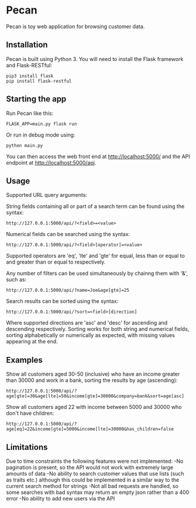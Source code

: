 # Pecan

Pecan is toy web application for browsing customer data.

## Installation

Pecan is built using Python 3. You will need to install the Flask framework and Flask-RESTful:

```
pip3 install flask
pip install flask-restful
```

## Starting the app

Run Pecan like this:

```
FLASK_APP=main.py flask run
```
Or run in debug mode using:
```
python main.py
```
You can then access the web front end at [http://localhost:5000/]() and the API endpoint at [http://localhost:5000/api](). 

## Usage

Supported URL query arguments:


String fields containing all or part of a search term can be found using the syntax:
```
http://127.0.0.1:5000/api/?<field>=<value>
```
Numerical fields can be searched using the syntax:
```
http://127.0.0.1:5000/api/?<field>[operator]=<value>
```
Supported operators are 'eq', 'lte' and 'gte' for equal, less than or equal to and greater than or equal to respectively.

Any number of filters can be used simultaneously by chainng them with '&', such as:
```
http://127.0.0.1:5000/api/?name=Joe&age[gte]=25
```
Search results can be sorted using the syntax:
```
http://127.0.0.1:5000/api/?sort=<field>[direction]
```
Where supported directions are 'asc' and 'desc' for ascending and descending respectively. Sorting works for both string and numerical fields, sorting alphabetically or numerically as expected, with missing values appearing at the end.

## Examples

Show all customers aged 30-50 (inclusive) who have an income greater than 30000 and work in a bank, sorting the results by age (ascending):
```
http://127.0.0.1:5000/api/?age[gte]=30&age[lte]=50&income[gte]=30000&company=bank&sort=age[asc]
```
Show all customers aged 22 with income between 5000 and 30000 who don't have children:
```
http://127.0.0.1:5000/api/?age[eq]=22&income[gte]=5000&income[lte]=30000&has_children=false
```

## Limitations
Due to time constraints the following features were not implemented:
-No pagination is present, so the API would not work with extremely large amounts of data
-No ability to search customer values that use lists (such as traits etc.) although this could be implemented in a similar way to the current search method for strings
-Not all bad requests are handled, so some searches with bad syntax may return an empty json rather than a 400 error
-No ability to add new users via the API